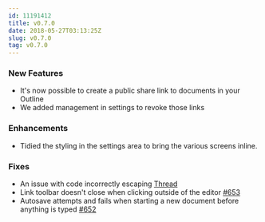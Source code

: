 ```yaml
---
id: 11191412
title: v0.7.0
date: 2018-05-27T03:13:25Z
slug: v0.7.0
tag: v0.7.0
---
```

    
### New Features

- It's now possible to create a public share link to documents in your Outline
- We added management in settings to revoke those links


### Enhancements

- Tidied the styling in the settings area to bring the various screens inline.

### Fixes

- An issue with code incorrectly escaping [Thread](https://spectrum.chat/outline?thread=4ee55f92-fc54-47c4-bfa1-8e6f7cf7440b)
- Link toolbar doesn't close when clicking outside of the editor [#653](https://github.com/outline/outline/issues/653)
- Autosave attempts and fails when starting a new document before anything is typed [#652](https://github.com/outline/outline/issues/652)
      